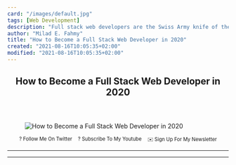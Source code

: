 ```yaml
---
card: "/images/default.jpg"
tags: [Web Development]
description: "Full stack web developers are the Swiss Army knife of the cod"
author: "Milad E. Fahmy"
title: "How to Become a Full Stack Web Developer in 2020"
created: "2021-08-16T10:05:35+02:00"
modified: "2021-08-16T10:05:35+02:00"
---
```

<div class="site-wrapper">
<main id="site-main" class="site-main outer">
<div class="inner">
<article class="post-full post tag-web-development tag-full-stack tag-javascript tag-jamstack ">
<header class="post-full-header">
<h1 class="post-full-title">How to Become a Full Stack Web Developer in 2020</h1>
</header>
<figure class="post-full-image">
<picture>
<source media="(max-width: 700px)" sizes="1px" srcset="data:image/gif;base64,R0lGODlhAQABAIAAAAAAAP///yH5BAEAAAAALAAAAAABAAEAAAIBRAA7 1w">
<source media="(min-width: 701px)" sizes="(max-width: 800px) 400px,
(max-width: 1170px) 700px,
1400px" srcset="/news/content/images/size/w300/2020/02/full-stack-web-developer-3.jpg 300w,
/news/content/images/size/w600/2020/02/full-stack-web-developer-3.jpg 600w,
/news/content/images/size/w1000/2020/02/full-stack-web-developer-3.jpg 1000w,
/news/content/images/size/w2000/2020/02/full-stack-web-developer-3.jpg 2000w">
<img onerror="this.style.display='none'" src="/news/content/images/size/w2000/2020/02/full-stack-web-developer-3.jpg" alt="How to Become a Full Stack Web Developer in 2020">
</picture>
</figure>
<section class="post-full-content">
<div class="post-content">
<p style="margin: 0;">
<a href="https://twitter.com/colbyfayock" style="display: block;">
</a>
</p>
<ul style="display:flex;justify-content:center;list-style:none;padding:0;margin: .5em 0 0;font-size: .8em;">
<li style="margin: 0 .6em;padding: 0;">
<a href="https://twitter.com/colbyfayock" style="text-decoration: none;">? Follow Me On Twitter</a>
</li>
<li style="margin: 0 .6em;padding: 0;">
<a href="https://youtube.com/colbyfayock" style="text-decoration: none;">?️ Subscribe To My Youtube</a>
</li>
<li style="margin: 0 .6em;padding: 0;">
<a href="https://www.colbyfayock.com/newsletter/" style="text-decoration: none;">✉️ Sign Up For My Newsletter</a>
</li>
</ul>
</div>
<hr>
<hr>
</section>
</article>
</div>
</main>
</div>
<!-- Google Tag Manager (noscript) -->
<!-- End Google Tag Manager (noscript) -->

